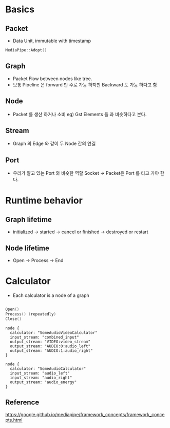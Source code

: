# Basics 
## Packet
* Data Unit, immutable with timestamp

```c++
MediaPipe::Adopt()
```

## Graph
 * Packet Flow between nodes like tree.
 * 보통 Pipeline 은 forward 만 주로 가능 하지만 Backward 도 가능 하다고 함

## Node
 * Packet 를 생산 하거나 소비 eg) Gst Elements 들 과 비슷하다고 본다.

## Stream
 * Graph 의 Edge 와 같이 두 Node 간의 연결
 
## Port
 * 우리가 알고 있는 Port 와 비슷한 역할 Socket -> Packet은 Port 를 타고 가야 한다.
 
# Runtime behavior
## Graph lifetime
* initialized -> started -> cancel or finished -> destroyed or restart

## Node lifetime
* Open -> Process -> End

# Calculator
* Each calculator is a node of a graph
```c++ 

Open()
Process() (repeatedly)
Close()
```

```
node {
  calculator: "SomeAudioVideoCalculator"
  input_stream: "combined_input"
  output_stream: "VIDEO:video_stream"
  output_stream: "AUDIO:0:audio_left"
  output_stream: "AUDIO:1:audio_right"
}

node {
  calculator: "SomeAudioCalculator"
  input_stream: "audio_left"
  input_stream: "audio_right"
  output_stream: "audio_energy"
}
```


## Reference
https://google.github.io/mediapipe/framework_concepts/framework_concepts.html

